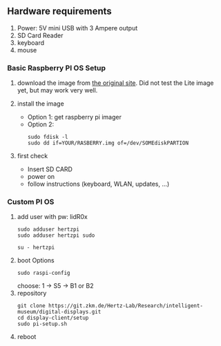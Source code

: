 ## Hardware requirements
1. Power: 5V mini USB with 3 Ampere output
2. SD Card Reader
3. keyboard
4. mouse

### Basic Raspberry PI OS Setup

1. download the image from [the original site](https://www.raspberrypi.org/software/operating-systems/#raspberry-pi-os-32-bit). Did not test the Lite image yet, but may work very well.

2. install the image
      - Option 1: get raspberry pi imager
      - Option 2: 
        ```shell
        sudo fdisk -l
        sudo dd if=YOUR/RASBERRY.img of=/dev/SOMEdiskPARTION
        ```

3. first check
      - Insert SD CARD
      - power on
      - follow instructions (keyboard, WLAN, updates, ...)

### Custom PI OS

1. add user with pw: lidR0x
      ```shell
      sudo adduser hertzpi
      sudo adduser hertzpi sudo
      ```
      ```shell
      su - hertzpi
      ```
2. boot Options
      ```shell
      sudo raspi-config 
      ```
      choose: 1 -> S5 -> B1 or B2
3. repository
      ```shell
      git clone https://git.zkm.de/Hertz-Lab/Research/intelligent-museum/digital-displays.git
      cd display-client/setup
      sudo pi-setup.sh
      ```
4. reboot